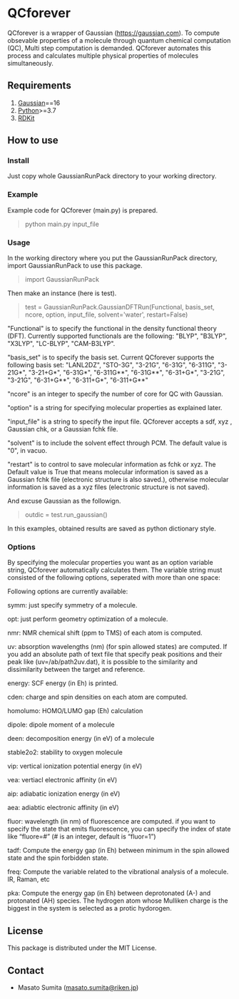 # QCforever

QCforever is a wrapper of Gaussian (https://gaussian.com). To compute obsevable properties of a molecule through quantum chemical computation (QC),
Multi step computation is demanded. QCforever automates this process and calculates multiple physical properties of molecules simultaneously. 

## Requirements
1. [Gaussian](https://gaussian.com)==16
2. [Python](https://www.anaconda.com/download/)>=3.7 
3. [RDKit](https://anaconda.org/rdkit/rdkit)

## How to use

### Install
Just copy whole GaussianRunPack directory to your working directory. 

### Example
Example code for QCforever (main.py) is prepared.

> python main.py input_file

### Usage
In the working directory where you put the GaussianRunPack directory, import GaussianRunPack to use this package.

> import GaussianRunPack

Then make an instance (here is test).

> test = GaussianRunPack.GaussianDFTRun(Functional, basis_set, ncore, option, input_file, solvent='water', restart=False)

"Functional" is to specify the functional in the density functional theory (DFT). Currently supported functionals are the following:
  "BLYP", "B3LYP", "X3LYP", "LC-BLYP", "CAM-B3LYP".

"basis_set" is to specify the basis set. Current QCforever supports the following basis set:
  "LANL2DZ", "STO-3G", "3-21G", "6-31G", "6-311G", "3-21G*", "3-21+G*", "6-31G*", "6-311G**", "6-31G**", "6-31+G*", "3-21G", "3-21G", "6-31+G**", "6-311+G*", "6-311+G**"

"ncore" is an integer to specify the number of core for QC with Gaussian.

"option" is a string for specifying molecular properties as explained later.

"input_file" is a string to specify the input file. QCforever accepts a sdf, xyz , Gaussian chk, or a Gaussian fchk file.

"solvent" is to include the solvent effect through PCM. The default value is "0", in vacuo.

"restart" is to control to save molecular information as fchk or xyz. 
The Default value is True that means molecular information is saved as a Gaussian fchk file (electronic structure is also saved.), 
otherwise molecular information is saved as a xyz files (electronic structure is not saved).

And excuse Gaussian as the followign.

> outdic = test.run_gaussian()

In this examples, obtained results are saved as python dictionary style.

### Options 
By specifying the molecular properties you want as an option variable string,
QCforever automatically calculates them. 
The variable string must consisted of the following options, 
seperated with more than one space:

Following options are currently available:

symm:
	just specify symmetry of a molecule.

opt:
	just perform geometry optimization of a molecule.

nmr:
	NMR chemical shift (ppm to TMS) of each atom is computed.
  
uv:
	absorption wavelengths (nm)  (for spin allowed states) are computed. If you add an absolute path of text file that specify peak positions and their peak like (uv=/ab/path2uv.dat), it is possible to the similarity and dissimilarity between the target and reference.

energy: 
	SCF energy (in Eh) is printed.

cden:
	charge and spin densities on each atom are computed.

homolumo:
	HOMO/LUMO gap (Eh) calculation

dipole:
	dipole moment of a molecule

deen:
	decomposition energy (in eV) of a molecule

stable2o2:
	stability to oxygen molecule

vip:
	vertical ionization potential energy (in eV)
	
vea:
	vertiacl electronic affinity (in eV)
	
aip:
	adiabatic ionization energy (in eV) 
	
aea:
	adiabtic electronic affinity (in eV)

fluor:
	wavelength (in nm) of fluorescence are computed. 
	if you want to specify the state that emits fluorescence, you can specify the index of state like
	“fluore=#” (# is an integer, default is “fluor=1”)

tadf:
	Compute the energy gap (in Eh) between minimum in the spin allowed state 
	and the spin forbidden state.

freq: 
	Compute the variable related to the vibrational analysis of a molecule. IR, Raman, etc
	
	
pka:
	Compute the energy gap (in Eh) between deprotonated (A-) and protonated (AH) species.
	The hydrogen atom whose Mulliken charge is the biggest in the system is selected as a protic hydorogen. 

## License
This package is distributed under the MIT License.

## Contact
- Masato Sumita (masato.sumita@riken.jp)
